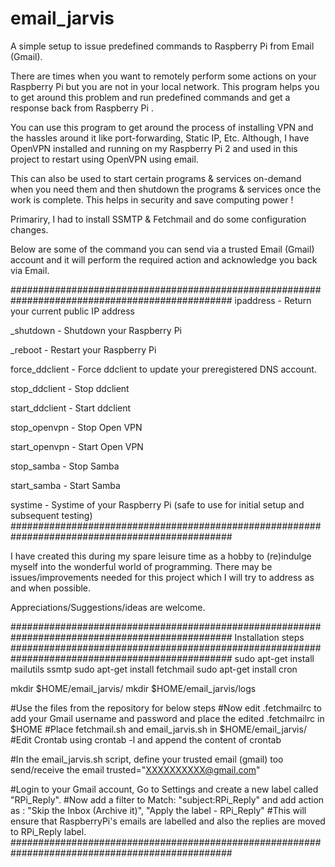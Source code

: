 # email_jarvis
A simple setup to issue predefined commands to Raspberry Pi from Email (Gmail).


There are times when you want to remotely perform some actions on your Raspberry Pi but you are not in your local network.
This program helps you to get around this problem and run predefined commands and get a response back from Raspberry Pi .


You can use this program to get around the process of installing VPN and the hassles around it like port-forwarding, Static IP, Etc.
Although, I have OpenVPN installed and running on my Raspberry Pi 2 and used in this project to restart using OpenVPN using email.

This can also be used to start certain programs & services on-demand when you need them and 
then shutdown the programs & services once the work is complete. This helps in security and save computing power !

Primariry, I had to install SSMTP &  Fetchmail and do some configuration changes.

Below are some of the command you can send via a trusted Email (Gmail) account and it will perform the required action and acknowledge you back via Email.

################################################################################################
ipaddress - Return your current public IP address

_shutdown - Shutdown your Raspberry Pi

_reboot - Restart your Raspberry Pi

force_ddclient - Force ddclient to update your preregistered DNS account.

stop_ddclient - Stop ddclient

start_ddclient - Start ddclient

stop_openvpn - Stop Open VPN

start_openvpn - Start Open VPN

stop_samba - Stop Samba

start_samba - Start Samba

systime - Systime of your Raspberry Pi (safe to use for initial setup and subsequent testing)
################################################################################################

I have created this during my spare leisure time as a hobby to (re)indulge myself into the wonderful world of programming.
There may be issues/improvements needed for this project which I will try to address as and when possible.


Appreciations/Suggestions/ideas are welcome.


################################################################################################
Installation steps
################################################################################################
sudo apt-get install mailutils ssmtp
sudo apt-get install fetchmail
sudo apt-get install cron

mkdir $HOME/email_jarvis/
mkdir $HOME/email_jarvis/logs

#Use the files from the repository for below steps
#Now edit .fetchmailrc to add your Gmail username and password and place the edited .fetchmailrc in $HOME
#Place fetchmail.sh and email_jarvis.sh in $HOME/email_jarvis/
#Edit Crontab using crontab -l and append the content of crontab

#In the email_jarvis.sh script, define your trusted email (gmail) too send/receive the email
trusted="XXXXXXXXXX@gmail.com"

#Login to your Gmail account, Go to Settings and create a new label called "RPi_Reply".
#Now add a filter to Match: "subject:RPi_Reply" and add action as : "Skip the Inbox (Archive it)", "Apply the label - RPi_Reply"
#This will ensure that RaspberryPi's emails are labelled and also the replies are moved to RPi_Reply label.
################################################################################################





